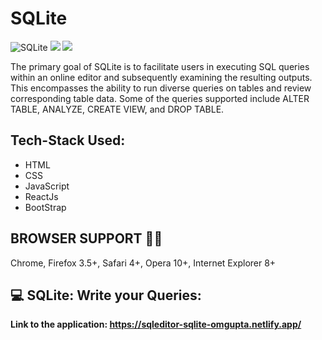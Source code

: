 # SQLite

![SQLite](ime1.png)
![](ime2.png)
![](ime2.png)

The primary goal of SQLite is to facilitate users in executing SQL queries within an online editor and subsequently examining the resulting outputs. This encompasses the ability to run diverse queries on tables and review corresponding table data. Some of the queries supported include ALTER TABLE, ANALYZE, CREATE VIEW, and DROP TABLE.
## Tech-Stack Used:

   - HTML
   - CSS
   - JavaScript
   - ReactJs
   - BootStrap

## BROWSER SUPPORT :man_technologist:

Chrome, Firefox 3.5+, Safari 4+, Opera 10+, Internet Explorer 8+

## :computer: SQLite: Write your Queries:
<strong> Link to the application: https://sqleditor-sqlite-omgupta.netlify.app/</strong>
<br>
